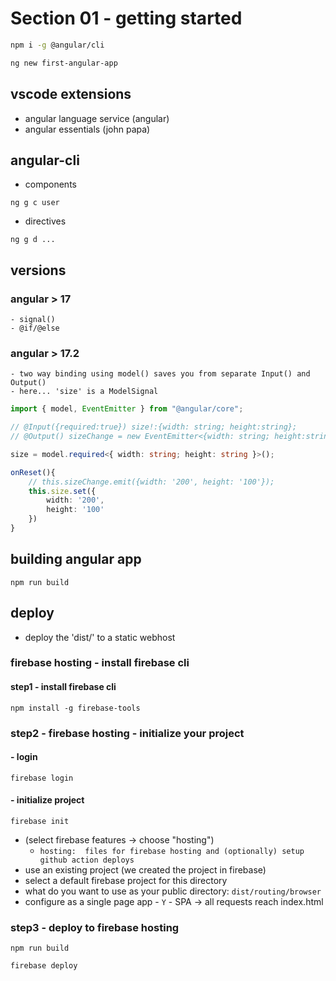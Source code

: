 # Section 01 - getting started

```sh
npm i -g @angular/cli

ng new first-angular-app
```

## vscode extensions

- angular language service (angular)
- angular essentials (john papa)

## angular-cli

- components

```
ng g c user
```

- directives

```
ng g d ...
```

## versions

### angular > 17

    - signal()
    - @if/@else

### angular > 17.2

    - two way binding using model() saves you from separate Input() and Output()
    - here... 'size' is a ModelSignal

```ts
import { model, EventEmitter } from "@angular/core";

// @Input({required:true}) size!:{width: string; height:string};
// @Output() sizeChange = new EventEmitter<{width: string; height:string}>();

size = model.required<{ width: string; height: string }>();

onReset(){
    // this.sizeChange.emit({width: '200', height: '100'});
    this.size.set({
        width: '200',
        height: '100'
    })
}
```

## building angular app

```
npm run build
```

## deploy

- deploy the 'dist/' to a static webhost

### firebase hosting - install firebase cli

#### step1 - install firebase cli

```
npm install -g firebase-tools
```

### step2 - firebase hosting - initialize your project

#### - login

```
firebase login
```

#### - initialize project

```
firebase init
```

- (select firebase features -> choose "hosting")
  - `hosting:  files for firebase hosting and (optionally) setup github action deploys`
- use an existing project (we created the project in firebase)
- select a default firebase project for this directory
- what do you want to use as your public directory: `dist/routing/browser`
- configure as a single page app - `Y` - SPA -> all requests reach index.html

### step3 - deploy to firebase hosting

```
npm run build
```

```
firebase deploy
```
